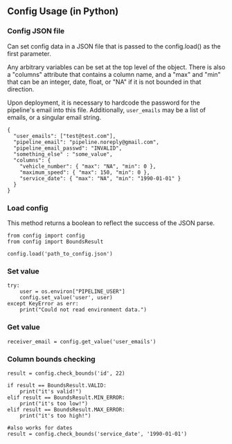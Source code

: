 ## Config Usage (in Python)


### Config JSON file
Can set config data in a JSON file that is passed to the config.load() as the first parameter.

Any arbitrary variables can be set at the top level of the object. There is also a "columns" attribute that contains a column name, and a "max" and "min" that can be an integer, date, float, or "NA" if it is not bounded in that direction.

Upon deployment, it is necessary to hardcode the password for the pipeline's
email into this file. Additionally, `user_emails` may be a list of emails, or
a singular email string.

```
{
  "user_emails": ["test@test.com"],
  "pipeline_email": "pipeline.noreply@gmail.com",
  "pipeline_email_passwd": "INVALID",
  "something_else" : "some_value", 
  "columns": {
    "vehicle_number": { "max": "NA", "min": 0 },
    "maximum_speed": { "max": 150, "min": 0 },
    "service_date": { "max": "NA", "min": "1990-01-01" }
  }
}
```


### Load config

This method returns a boolean to reflect the success of the JSON parse.

```
from config import config
from config import BoundsResult

config.load('path_to_config.json')
```

### Set value
```
try:
    user = os.environ["PIPELINE_USER"]
    config.set_value('user', user)
except KeyError as err:
    print("Could not read environment data.")
```

### Get value
```
receiver_email = config.get_value('user_emails')
```

### Column bounds checking
```
result = config.check_bounds('id', 22)

if result == BoundsResult.VALID:
    print("it's valid!")
elif result == BoundsResult.MIN_ERROR:
    print("it's too low!")
elif result == BoundsResult.MAX_ERROR:
    print("it's too high!")

#also works for dates
result = config.check_bounds('service_date', '1990-01-01')

```

